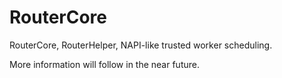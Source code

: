 # RouterCore

RouterCore, RouterHelper, NAPI-like trusted worker scheduling.

More information will follow in the near future.
